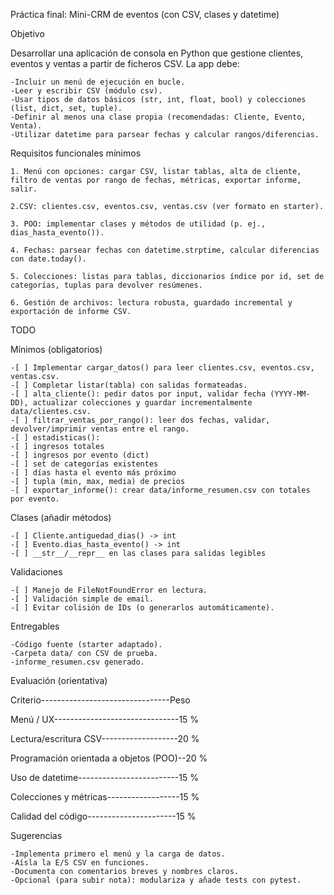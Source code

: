 Práctica final: Mini-CRM de eventos (con CSV, clases y datetime)

Objetivo

Desarrollar una aplicación de consola en Python que gestione clientes, eventos y ventas a partir de ficheros CSV. La app debe:

    -Incluir un menú de ejecución en bucle.
    -Leer y escribir CSV (módulo csv).
    -Usar tipos de datos básicos (str, int, float, bool) y colecciones (list, dict, set, tuple).
    -Definir al menos una clase propia (recomendadas: Cliente, Evento, Venta).
    -Utilizar datetime para parsear fechas y calcular rangos/diferencias.

Requisitos funcionales mínimos    

    1. Menú con opciones: cargar CSV, listar tablas, alta de cliente, filtro de ventas por rango de fechas, métricas, exportar informe, salir.
    
    2.CSV: clientes.csv, eventos.csv, ventas.csv (ver formato en starter).

    3. POO: implementar clases y métodos de utilidad (p. ej., dias_hasta_evento()).

    4. Fechas: parsear fechas con datetime.strptime, calcular diferencias con date.today().

    5. Colecciones: listas para tablas, diccionarios índice por id, set de categorías, tuplas para devolver resúmenes.

    6. Gestión de archivos: lectura robusta, guardado incremental y exportación de informe CSV.


TODO

Mínimos (obligatorios)

    -[ ] Implementar cargar_datos() para leer clientes.csv, eventos.csv, ventas.csv.
    -[ ] Completar listar(tabla) con salidas formateadas.
    -[ ] alta_cliente(): pedir datos por input, validar fecha (YYYY-MM-DD), actualizar colecciones y guardar incrementalmente data/clientes.csv.
    -[ ] filtrar_ventas_por_rango(): leer dos fechas, validar, devolver/imprimir ventas entre el rango.
    -[ ] estadisticas():
    -[ ] ingresos totales
    -[ ] ingresos por evento (dict)
    -[ ] set de categorías existentes
    -[ ] días hasta el evento más próximo
    -[ ] tupla (min, max, media) de precios
    -[ ] exportar_informe(): crear data/informe_resumen.csv con totales por evento.


Clases (añadir métodos)

    -[ ] Cliente.antiguedad_dias() -> int
    -[ ] Evento.dias_hasta_evento() -> int
    -[ ] __str__/__repr__ en las clases para salidas legibles


Validaciones

    -[ ] Manejo de FileNotFoundError en lectura.
    -[ ] Validación simple de email.
    -[ ] Evitar colisión de IDs (o generarlos automáticamente).


Entregables

    -Código fuente (starter adaptado).
    -Carpeta data/ con CSV de prueba.
    -informe_resumen.csv generado.


Evaluación (orientativa)

Criterio--------------------------------Peso

Menú / UX-------------------------------15 %

Lectura/escritura CSV-------------------20 %

Programación orientada a objetos (POO)--20 %

Uso de datetime-------------------------15 %

Colecciones y métricas------------------15 %

Calidad del código----------------------15 %


Sugerencias

    -Implementa primero el menú y la carga de datos.
    -Aísla la E/S CSV en funciones.
    -Documenta con comentarios breves y nombres claros.
    -Opcional (para subir nota): modulariza y añade tests con pytest.
